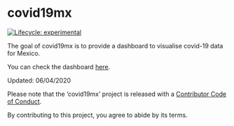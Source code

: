 covid19mx
================

<!-- README.md is generated from README.Rmd. Please edit that file -->

<!-- badges: start -->

[![Lifecycle:
experimental](https://img.shields.io/badge/lifecycle-experimental-orange.svg)](https://www.tidyverse.org/lifecycle/#experimental)
<!-- badges: end -->

The goal of covid19mx is to provide a dashboard to visualise covid-19
data for Mexico.

You can check the dashboard
[here](https://davidmateos.shinyapps.io/covid19mx/).

Updated: 06/04/2020

Please note that the ‘covid19mx’ project is released with a [Contributor
Code of Conduct](CODE_OF_CONDUCT.md).

By contributing to this project, you agree to abide by its terms.
